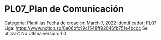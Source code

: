 # PL07_Plan de Comunicación

Categoría: Plantillas
Fecha de creación: March 7, 2022
Identificador: PL07
Liga: https://www.notion.so/0a06bfc99c1548ff92046fb751e4bcdc
Se utiliza?: No
Última versión: 1.0